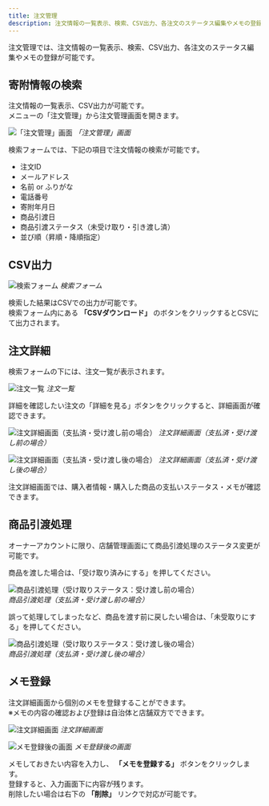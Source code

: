 ```yaml
---
title: 注文管理
description: 注文情報の一覧表示、検索、CSV出力、各注文のステータス編集やメモの登録が可能です。
---
```


注文管理では、注文情報の一覧表示、検索、CSV出力、各注文のステータス編集やメモの登録が可能です。　

## 寄附情報の検索
注文情報の一覧表示、CSV出力が可能です。  
メニューの「注文管理」から注文管理画面を開きます。

![「注文管理」画面](../../../assets/images/shops_order_01.png)
*「注文管理」画面*

検索フォームでは、下記の項目で注文情報の検索が可能です。

- 注文ID
- メールアドレス
- 名前 or ふりがな
- 電話番号
- 寄附年月日
- 商品引渡日
- 商品引渡ステータス（未受け取り・引き渡し済）
- 並び順（昇順・降順指定）

## CSV出力

![検索フォーム](../../../assets/images/shops_order_02.png)
*検索フォーム*

検索した結果はCSVでの出力が可能です。  
検索フォーム内にある **「CSVダウンロード」** のボタンをクリックするとCSVにて出力されます。

## 注文詳細

検索フォームの下には、注文一覧が表示されます。

![注文一覧](../../../assets/images/shops_order_03.png)
*注文一覧*

詳細を確認したい注文の「詳細を見る」ボタンをクリックすると、詳細画面が確認できます。

![注文詳細画面（支払済・受け渡し前の場合）](../../../assets/images/shops_order_05.png)
*注文詳細画面（支払済・受け渡し前の場合）*

![注文詳細画面（支払済・受け渡し後の場合）](../../../assets/images/shops_order_04.png)
*注文詳細画面（支払済・受け渡し後の場合）*

注文詳細画面では、購入者情報・購入した商品の支払いステータス・メモが確認できます。  


## 商品引渡処理

オーナーアカウントに限り、店舗管理画面にて商品引渡処理のステータス変更が可能です。  

商品を渡した場合は、「受け取り済みにする」を押してください。  

![商品引渡処理（受け取りステータス：受け渡し前の場合）](../../../assets/images/shops_order_08.png)  
*商品引渡処理（支払済・受け渡し前の場合）*  

誤って処理してしまったなど、商品を渡す前に戻したい場合は、「未受取りにする」を押してください。 

![商品引渡処理（受け取りステータス：受け渡し後の場合）](../../../assets/images/shops_order_09.png)  
*商品引渡処理（支払済・受け渡し後の場合）*  



## メモ登録

注文詳細画面から個別のメモを登録することができます。  
※メモの内容の確認および登録は自治体と店舗双方でできます。

![注文詳細画面](../../../assets/images/shops_order_06.png)
*注文詳細画面*

![メモ登録後の画面](../../../assets/images/shops_order_07.png)
*メモ登録後の画面*

メモしておきたい内容を入力し、 **「メモを登録する」** ボタンをクリックします。  
登録すると、入力画面下に内容が残ります。  
削除したい場合は右下の **「削除」** リンクで対応が可能です。